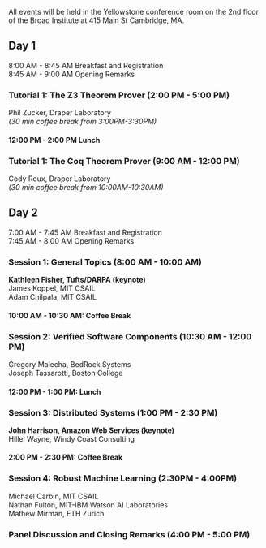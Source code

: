 All events will be held in the Yellowstone conference room on the 2nd floor of the Broad Institute at 415 Main St Cambridge, MA.

## Day 1
8:00 AM - 8:45 AM Breakfast and Registration  
8:45 AM - 9:00 AM Opening Remarks  

### Tutorial 1: The Z3 Theorem Prover (2:00 PM - 5:00 PM)
Phil Zucker, Draper Laboratory   
_(30 min coffee break from 3:00PM-3:30PM)_ 

#### 12:00 PM - 2:00 PM Lunch  

### Tutorial 1: The Coq Theorem Prover (9:00 AM - 12:00 PM)
Cody Roux, Draper Laboratory  
_(30 min coffee break from 10:00AM-10:30AM)_ 

## Day 2
7:00 AM - 7:45 AM Breakfast and Registration  
7:45 AM - 8:00 AM Opening Remarks 

### Session 1: General Topics (8:00 AM - 10:00 AM)
**Kathleen Fisher, Tufts/DARPA (keynote)**  
James Koppel, MIT CSAIL  
Adam Chilpala, MIT CSAIL

#### 10:00 AM - 10:30 AM: Coffee Break

### Session 2: Verified Software Components (10:30 AM - 12:00 PM)
Gregory Malecha, BedRock Systems  
Joseph Tassarotti, Boston College

#### 12:00 PM - 1:00 PM: Lunch

### Session 3: Distributed Systems (1:00 PM - 2:30 PM)
**John Harrison, Amazon Web Services (keynote)**  
Hillel Wayne, Windy Coast Consulting

#### 2:00 PM - 2:30 PM: Coffee Break

### Session 4: Robust Machine Learning (2:30PM - 4:00PM)
Michael Carbin, MIT CSAIL    
Nathan Fulton, MIT-IBM Watson AI Laboratories    
Mathew Mirman, ETH Zurich    


### Panel Discussion and Closing Remarks (4:00 PM - 5:00 PM)
